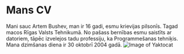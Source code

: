 # Mans CV
Mani sauc Artem Bushev, man ir 16 gadi, esmu krievijas pilsonīs. Tagad macos Rīgas Valsts Tehnikumā. No pašass bernības esmu saistīts ar datoriem, tāpēc izvelejos tadu professiju, ka Programmešanas tehniķis. Mana dzimšanas diena ir 30 oktobrī 2004 gadā.
![Image of Yaktocat](file:///C:/Users/%D0%90%D1%80%D1%82%D1%91%D0%BC%20%D0%91%D1%83%D1%88%D0%B5%D0%B2/Downloads/IMG_20200924_090029.jpg)